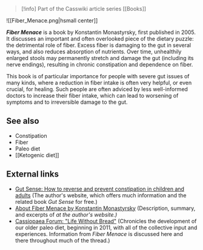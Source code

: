 > [!info] Part of the Casswiki article series [[Books]]

![[Fiber_Menace.png|hsmall center]]

_**Fiber Menace**_ is a book by Konstantin Monastyrsky, first published in 2005. It discusses an important and often overlooked piece of the dietary puzzle: the detrimental role of fiber. Excess fiber is damaging to the gut in several ways, and also reduces absorption of nutrients. Over time, unhealthily enlarged stools may permanently stretch and damage the gut (including its nerve endings), resulting in chronic constipation and dependence on fiber.

This book is of particular importance for people with severe gut issues of many kinds, where a reduction in fiber intake is often very helpful, or even crucial, for healing. Such people are often adviced by less well-informed doctors to increase their fiber intake, which can lead to worsening of symptoms and to irreversible damage to the gut.

See also
--------

*   Constipation
*   Fiber
*   Paleo diet
*   [[Ketogenic diet]]

External links
--------------

*   [Gut Sense: How to reverse and prevent constipation in children and adults](https://www.gutsense.org/) (The author's website, which offers much information and the related book _Gut Sense_ for free.)
*   [About Fiber Menace by Konstantin Monastyrsky](http://www.gutsense.org/fibermenace/about_fm.html) (Description, summary, and excerpts of _at the author's website.)_
*   [Cassiopaea Forum: "Life Without Bread"](https://cassiopaea.org/forum/index.php/topic,22916.0.html) (Chronicles the development of our older paleo diet, beginning in 2011, with all of the collective input and experiences. Information from _Fiber Menace_ is discussed here and there throughout much of the thread.)